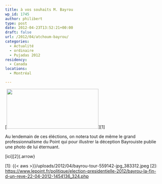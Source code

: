 ```yaml
---
title: à vos souhaits M. Bayrou
wp_id: 1745
author: philibert
type: post
date: 2012-04-23T13:52:21+00:00
draft: false
url: /2012/04/atchoum-bayrou/
categories:
  - Actualité
  - ordinaire
  - Pujadas 2012
residency:
  - Canada
locations:
  - Montréal

---
```

[<img src="{{< aws >}}/uploads/2012/04/bayrou-tour-559142-jpg_383312-300x130.jpg" alt="" title="bayrou-tour-559142-jpg_383312" width="300" height="130" class="aligncenter size-medium wp-image-1746" srcset="{{< aws >}}/uploads/2012/04/bayrou-tour-559142-jpg_383312-300x130.jpg 300w, {{< aws >}}/uploads/2012/04/bayrou-tour-559142-jpg_383312.jpeg 652w" sizes="(max-width: 300px) 100vw, 300px" />][1]
  
Au lendemain de ces éléctions, on notera tout de même le grand professionnalisme du Point qui pour illustrer la déception Bayrouiste publie une photo de lui éternuant.
  
[ici][2]{.arrow}

 [1]: {{< aws >}}/uploads/2012/04/bayrou-tour-559142-jpg_383312.jpeg
 [2]: https://www.lepoint.fr/politique/election-presidentielle-2012/bayrou-la-fin-d-un-reve-22-04-2012-1454136_324.php